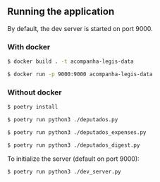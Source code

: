 ## Running the application

By default, the dev server is started on port 9000.

### With docker

```sh
$ docker build . -t acompanha-legis-data
```

```sh
$ docker run -p 9000:9000 acompanha-legis-data
```

### Without docker

```sh
$ poetry install
```

```sh
$ poetry run python3 ./deputados.py
```

```sh
$ poetry run python3 ./deputados_expenses.py
```

```sh
$ poetry run python3 ./deputados_digest.py
```

To initialize the server (default on port 9000):

```sh
$ poetry run python3 ./dev_server.py
```